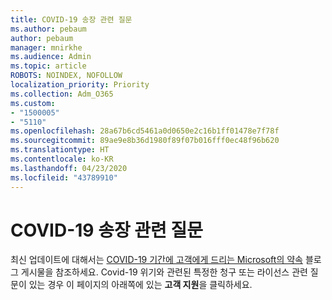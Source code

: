 ```yaml
---
title: COVID-19 송장 관련 질문
ms.author: pebaum
author: pebaum
manager: mnirkhe
ms.audience: Admin
ms.topic: article
ROBOTS: NOINDEX, NOFOLLOW
localization_priority: Priority
ms.collection: Adm_O365
ms.custom:
- "1500005"
- "5110"
ms.openlocfilehash: 28a67b6cd5461a0d0650e2c16b1ff01478e7f78f
ms.sourcegitcommit: 89ae9e8b36d1980f89f07b016fff0ec48f96b620
ms.translationtype: HT
ms.contentlocale: ko-KR
ms.lasthandoff: 04/23/2020
ms.locfileid: "43789910"
---
```

# <a name="covid-19-invoice-questions"></a>COVID-19 송장 관련 질문

최신 업데이트에 대해서는 [COVID-19 기간에 고객에게 드리는 Microsoft의 약속](https://www.microsoft.com/microsoft-365/blog/2020/03/05/our-commitment-to-customers-during-covid-19/) 블로그 게시물을 참조하세요.  Covid-19 위기와 관련된 특정한 청구 또는 라이선스 관련 질문이 있는 경우 이 페이지의 아래쪽에 있는 **고객 지원**을 클릭하세요.

